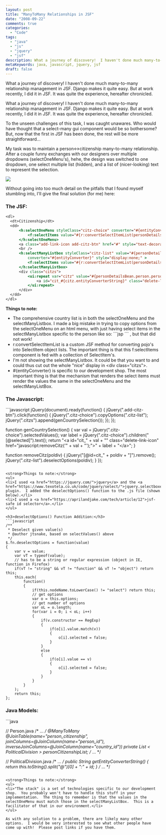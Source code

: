 ```yaml
---
layout: post
title: "ManyToMany Relationships in JSF"
date: "2008-09-22"
comments: true
categories:
  - "Code"
tags:
  - "java"
  - "js"
  - "jquery"
  - "jsf"
description: What a journey of discovery!  I haven't done much many-to-many relationship management in JSF.  Django makes it quite easy.  But at work recently, I did it 
metaKeywords: java, javascript, jquery, jsf
draft: false
---
```


What a journey of discovery!  I haven't done much many-to-many relationship management in JSF.  Django makes it quite easy.  But at work recently, I did it in JSF.  It was quite the experience, hereafter chronicled.

<!--more-->

What a journey of discovery!  I haven't done much many-to-many relationship management in JSF.  Django makes it quite easy.  But at work recently, I did it in JSF.  It was quite the experience, hereafter chronicled.

To the unseen challenges of this task, I was caught unawares.  Who would have thought that a select-many gui component would be so bothersome?  But, now that the first in JSF has been done, the rest will be more straightforward...

My task was to maintain a person<->citizenship many-to-many relationship.  After a couple funny exchanges with our designers over multiple dropdowns (selectOneMenu's), hehe, the design was switched to one dropdown, one select multiple list (hidden), and a list of (nicer-looking) text to represent the selection.

<a href="https://picasaweb.google.com/lh/photo/N707BgyvgcUm1uxzGq1G1w"><img src="https://lh6.ggpht.com/trent.jake/SNf6P_v3CRI/AAAAAAAAENk/TPIYGn4KCpA/s800/selectmany.png" /></a>

Without going into too much detail on the pitfalls that I found myself stumbling into, I'll give the final solution (for me) here:

<h3>The JSF:</h3>

```jsp
<dl>
  <dt>Citizenship</dt>
  <dd>
      <h:selectOneMenu styleClass="citz-choice" converter="#{entityConverter}">
          <f:selectItems value="#{r:convertSelectItemList(personDetailsBean.countries)}" />
      </h:selectOneMenu>
      <a class="add-link-icon add-citz-btn" href="#" style="text-decoration:none;">&#160;</a>
      <br />
      <h:selectManyListbox styleClass="citz-list" value="#{personDetailsBean.person.personCitizenshipList}"
          converter="#{entityConverter}" style="display:none;" >
          <f:selectItems value="#{r:convertSelectItemList(personDetailsBean.countries)}" />
      </h:selectManyListbox>
      <div class="citzs">
          <ui:repeat var="citz" value="#{personDetailsBean.person.personCitizenshipList}">
              <a id="cit_#{citz.entityConverterString}" class="delete-link-icon" href="javascript:removeCitz('#{citz.entityConverterString}');">#{citz.longName}</a>
          </ui:repeat>
      </div>
  </dd>
</dl>
```

<strong>Things to note:</strong>
<ul>
<li>The comprehensive country list is in both the selectOneMenu and the selectManyListbox.  I made a big mistake in trying to copy options from the selectOneMenu on an html menu, with just having select items in the selectManyListbox specific to the person like so:
```jsp
<f:selectItems value="#{r:convertSelectItemList(personDetailsBean.person.personCitizenshipList)}" />
```
, but that did not work!</li>
<li>r:convertSelectItemList is a custom JSF method for converting pojo's into SelectItem object lists.  The important thing is that this f:selectItems component is fed with a collection of SelectItem's.</li>
<li>I'm not showing the selectManyListbox.  It could be that you want to and could thus cut out the whole "nice" display in &lt;div class="citzs"&gt;.</li>
<li>#{entityConverter} is specific to our development shop.  The most important thing is that the mechanism that renders the select items must render the values the same in the selectOneMenu and the selectManyListBox.</li>
</ul>

<h3>The Javascript:</h3>
```javascript
jQuery(document).ready(function() {
  jQuery(".add-citz-btn").click(function() {
      jQuery(".citz-choice").copyOptions(".citz-list");
      jQuery(".citzs").append(genCountrySelection());
  });
});

function genCountrySelection() {
    var val = jQuery(".citz-choice").selectedValues();
    var label = jQuery(".citz-choice").children("[@selected]").text();
    return "&lt;a id=\"cit_" + val + "\" class=\"delete-link-icon\" href=\"javascript:removeCitz('" + val + "');\"&gt;" + label + "&lt;/a&gt;";
}

function removeCitz(poldiv) {
    jQuery("[@id=cit_" + poldiv + "]").remove();
    jQuery(".citz-list").deselectOptions(poldiv);
}
});
```

<strong>Things to note:</strong>
<ul>
<li>I used <a href="https://jquery.com/">jquery</a> and the <a href="https://www.texotela.co.uk/code/jquery/select/">jquery.selectboxes.js</a> plugin.  I added the deselectOptions() function to the .js file (shown below).</li>
<li>I used a <a href="https://aprilandjake.com/tech/article/12">jsf-safe id selector</a>.</li>
</ul>

<h3>deselectOptions() Function Addition:</h3>
```javascript
/**
 * Deselect given value(s)
 * @author jtsnake, based on selectValues() above
 */
$.fn.deselectOptions = function(value)
{
	var v = value;
	var vT = typeof(value);
	// has to be a string or regular expression (object in IE, function in Firefox)
	if(vT != "string" && vT != "function" && vT != "object") return this;
	this.each(
		function()
		{
			if(this.nodeName.toLowerCase() != "select") return this;
			// get options
			var o = this.options;
			// get number of options
			var oL = o.length;
			for(var i = 0; i < oL; i++)
			{
				if(v.constructor == RegExp)
				{
					if(o[i].value.match(v))
					{
						o[i].selected = false;
					}
				}
				else
				{
					if(o[i].value == v)
					{
						o[i].selected = false;
					}
				}
			}
		}
	);
	return this;
};
```

<h3>Java Models:</h3>
```java

// Person.java
/* ... */
@ManyToMany
@JoinTable(name="person_citizenship",
           joinColumns=@JoinColumn(name="person_id"),
           inverseJoinColumns=@JoinColumn(name="country_id"))
private List < PoliticalDivision > personCitizenshipList;
/* ... */

// PoliticalDivision.java
/* ... */
public String getEntityConverterString() {
    return this.toString().split("@")[0] + ":" + id;
}
/* ... */

```

<strong>Things to note:</strong>
<ul>
<li>"The stack" is a set of technologies specific to our development shop.  You probably won't have to handle this stuff in your implementation.  The thing to remember is that the values in the selectOneMenu must match those in the selectManyListBox.  This is a facilitator of that in our environment.</li>
</ul>

As with any solution to a problem, there are likely many other options.  I would be very interested to see what other people have come up with!  Please post links if you have them.



  
